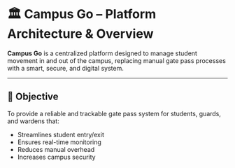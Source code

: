 # 🏛️ Campus Go – Platform Architecture & Overview

**Campus Go** is a centralized platform designed to manage student movement in and out of the campus, replacing manual gate pass processes with a smart, secure, and digital system.

---

## 🧠 Objective

To provide a reliable and trackable gate pass system for students, guards, and wardens that:
- Streamlines student entry/exit
- Ensures real-time monitoring
- Reduces manual overhead
- Increases campus security


